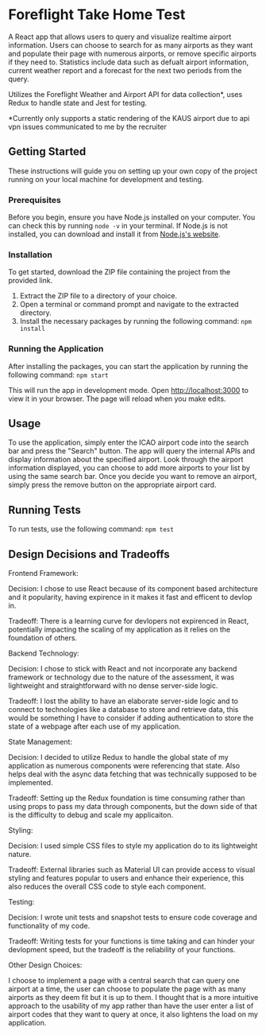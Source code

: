 # Foreflight Take Home Test
A React app that allows users to query and visualize realtime airport information. Users can choose to search for as many airports as they want and populate their page with numerous airports, or remove specific airports if they need to. Statistics include data such as defualt airport information, current weather report and a forecast for the next two periods from the query.

Utilizes the Foreflight Weather and Airport API for data collection*, uses Redux to handle state and Jest for testing.

*Currently only supports a static rendering of the KAUS airport due to api vpn issues communicated to me by the recruiter

## Getting Started

These instructions will guide you on setting up your own copy of the project running on your local machine for development and testing.

### Prerequisites

Before you begin, ensure you have Node.js installed on your computer. You can check this by running `node -v` in your terminal. If Node.js is not installed, you can download and install it from [Node.js's website](https://nodejs.org/).

### Installation

To get started, download the ZIP file containing the project from the provided link.

1. Extract the ZIP file to a directory of your choice.
2. Open a terminal or command prompt and navigate to the extracted directory.
3. Install the necessary packages by running the following command: 
```npm install```

### Running the Application

After installing the packages, you can start the application by running the following command: 
```npm start```

This will run the app in development mode. Open [http://localhost:3000](http://localhost:3000) to view it in your browser. The page will reload when you make edits.

## Usage

To use the application, simply enter the ICAO airport code into the search bar and press the "Search" button. The app will query the internal APIs and display information about the specified airport. Look through the airport information displayed, you can choose to add more airports to your list by using the same search bar. Once you decide you want to remove an airport, simply press the remove button on the appropriate airport card.

## Running Tests

To run tests, use the following command: 
```npm test```

## Design Decisions and Tradeoffs

Frontend Framework:

Decision: I chose to use React because of its component based architecture and it popularity, having expirence in it makes it fast and efficent to devlop in.

Tradeoff: There is a learning curve for devlopers not expirenced in React, potentially impacting the scaling of my application as it relies on the foundation of others.

Backend Technology:

Decision: I chose to stick with React and not incorporate any backend framework or technology due to the nature of the assessment, it was lightweight and straightforward with no dense server-side logic.

Tradeoff: I lost the ability to have an elaborate server-side logic and to connect to technologies like a database to store and retrieve data, this would be something I have to consider if adding authentication to store the state of a webpage after each use of my application.

State Management:

Decision: I decided to utilize Redux to handle the global state of my application as numerous components were referencing that state. Also helps deal with the async data fetching that was technically supposed to be implemented.

Tradeoff: Setting up the Redux foundation is time consuming rather than using props to pass my data through components, but the down side of that is the difficulty to debug and scale my applicaiton.

Styling:

Decision: I used simple CSS files to style my application do to its lightweight nature.

Tradeoff: External libraries such as Material UI can provide access to visual styling and features popular to users and enhance their experience, this also reduces the overall CSS code to style each component.

Testing:

Decision: I wrote unit tests and snapshot tests to ensure code coverage and functionality of my code.

Tradeoff: Writing tests for your functions is time taking and can hinder your devlopment speed, but the tradeoff is the reliability of your functions.

Other Design Choices:

I choose to implement a page with a central search that can query one airport at a time, the user can choose to populate the page with as many airports as they deem fit but it is up to them. I thought that is a more intuitive approach to the usability of my app rather than have the user enter a list of airport codes that they want to query at once, it also lightens the load on my application. 